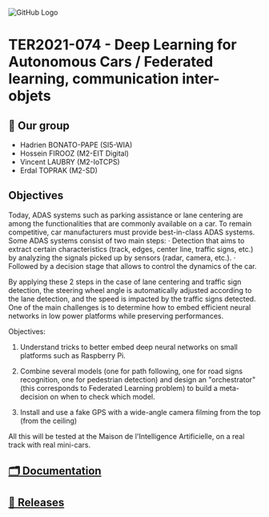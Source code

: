 ![GitHub Logo](https://github.com/erdaltoprak/TER2021-074/blob/main/Documentation/Other/uca-logo-large.png)

# TER2021-074 - Deep Learning for Autonomous Cars / Federated learning, communication inter-objets

## 🏫 Our group
* Hadrien BONATO-PAPE (SI5-WIA)
* Hossein FIROOZ (M2-EIT Digital)
* Vincent LAUBRY (M2-IoTCPS)
* Erdal TOPRAK (M2-SD)


## Objectives

Today, ADAS systems such as parking assistance or lane centering are among the functionalities that are commonly available on a car. To remain competitive, car manufacturers must provide best-in-class ADAS systems. Some ADAS systems consist of two main steps: 
·       Detection that aims to extract certain characteristics (track, edges, center line, traffic signs, etc.) by analyzing the signals picked up by sensors (radar, camera, etc.). 
·       Followed by a decision stage that allows to control the dynamics of the car. 

By applying these 2 steps in the case of lane centering and traffic sign detection, the steering wheel angle is automatically adjusted according to the lane detection, and the speed is impacted by the traffic signs detected. 
One of the main challenges is to determine how to embed efficient neural networks in low power platforms while preserving performances. 

Objectives: 
1. Understand tricks to better embed deep neural networks on small platforms such as Raspberry Pi. 

2. Combine several models (one for path following, one for road signs recognition, one for pedestrian detection) and design an "orchestrator" (this corresponds to Federated Learning problem) to build a meta-decision on when to check which model. 

3. Install and use a fake GPS with a  wide-angle camera filming from the top (from the ceiling) 

All this will be tested at the Maison de l'Intelligence Artificielle, on a real track with real mini-cars.


## [🗂 Documentation](https://github.com/erdaltoprak/TER2021-074/tree/master/Documentation)

## [🚀 Releases](https://github.com/erdaltoprak/TER2021-074/releases)
